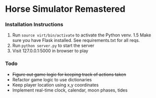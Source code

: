 # Horse Simulator Remastered

### Installation Instructions
1. Run `source virt/bin/activate` to activate the Python venv. 
1.5 Make sure you have Flask installed. See requirements.txt for all reqs.
2. Run `python server.py` to start the server
3. Visit 127.0.0.1:5000 in browser to play

### Todo
* ~~Figure out game logic for keeping track of actions taken~~
* Refactor game logic to use dictionaries
* Keep player location using x,y coordinates
* Implement real-time clock, calendar, moon phases, tides
